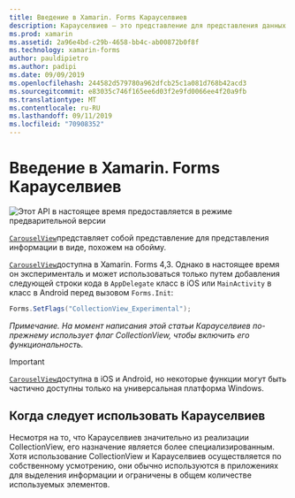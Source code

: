 ```yaml
---
title: Введение в Xamarin. Forms Карауселвиев
description: Карауселвиев — это представление для представления данных в виде схемы, похожей на «обойму».
ms.prod: xamarin
ms.assetid: 2a96e4bd-c29b-4658-bb4c-ab00872b0f8f
ms.technology: xamarin-forms
author: pauldipietro
ms.author: padipi
ms.date: 09/09/2019
ms.openlocfilehash: 244582d579780a962dfcb25c1a081d768b42acd3
ms.sourcegitcommit: e83035c746f165ee6d03f2e9fd0066ee4f20a9fb
ms.translationtype: MT
ms.contentlocale: ru-RU
ms.lasthandoff: 09/11/2019
ms.locfileid: "70908352"
---
```

# <a name="xamarinforms-carouselview-introduction"></a>Введение в Xamarin. Forms Карауселвиев

![](~/media/shared/preview.png "Этот API в настоящее время предоставляется в режиме предварительной версии")

[`CarouselView`](xref:Xamarin.Forms.CarouselView)представляет собой представление для представления информации в виде, похожем на обойму.


[`CarouselView`](xref:Xamarin.Forms.CarouselView)доступна в Xamarin. Forms 4,3. Однако в настоящее время он эксперименталь и может использоваться только путем добавления следующей строки кода в `AppDelegate` класс в iOS или `MainActivity` в класс в Android перед вызовом `Forms.Init`:

```csharp
Forms.SetFlags("CollectionView_Experimental");
```

_Примечание. На момент написания этой статьи Карауселвиев по-прежнему использует флаг CollectionView, чтобы включить его функциональность._

> [!IMPORTANT]
> [`CarouselView`](xref:Xamarin.Forms.CarouselView)доступна в iOS и Android, но некоторые функции могут быть частично доступны только на универсальная платформа Windows.

## <a name="when-to-use-carouselview"></a>Когда следует использовать Карауселвиев

Несмотря на то, что Карауселвиев значительно из реализации CollectionView, его назначение является более специализированным. Хотя использование CollectionView и Карауселвиев осуществляется по собственному усмотрению, они обычно используются в приложениях для выделения информации и ограничены в общем количестве используемых элементов.
